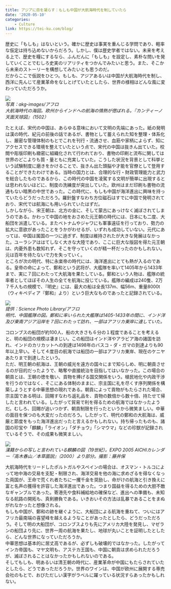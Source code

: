```yaml
---
title: アジアに目を凝らす：もしも中国が大航海時代を制していたら
date: '2020-05-10'
categories: 
    - Culture
link: https://tei-ku.com/blog/
---
```


歴史に「もしも」はないという。確かに歴史は事実を重んじる学問であり、軽率な仮定は持ち込めないからだろう。しかし、僕は歴史学者ではない。未来を考える上で、歴史を糧にするなら、ふんだんに「もしも」を設定し、素朴な問いを発していくことでむしろ史実のリアリティをつかんでみたいと思う。また、そこから未来のストーリーを構想してみたいとも思うのだ。  
だからここで仮説をひとつ。もしも、アジアあるいは中国が大航海時代を制し、西洋に先んじて産業革命をなしとげていたとしたら、世界の様相はどんな風に変わっていただろうか。

![](https://tei-ku.com/blog/asset/5/1.jpg)      
*写真：akg-images/アフロ*  
*大航海時代の海図。欧州からインドへの航海の情熱が偲ばれる。『カンティーノ天面天球図』（1502）*

たとえば、宋代の中国は、あらゆる意味において文明の先端にあった。紙の発明は漢の時代、紀元の前後の話であるが、書物として蓄えられた知を整理・体系化し、厳密な管理体制のもとでこれを刊行・流通させ、血筋や家柄によらず、知にアクセスできる環境を整えていたという点で、宋代の中国は抜きん出ていた。校閲や彫版印刷も緻密に組織化されて行われており、書物の印刷と流布に関しては世界のどこよりも質・量ともに充実していた。こうした状況を背景として科挙という試験制度に磨きをかけることで、抜きん出た頭脳や才能を官僚として登用することができたわけである。当時の国力とは、合理的な行・財政管理能力と武力を総合したものであるから、この時代の中国を凌駕する文明が簡単に出現するとは思われないほどに、制度の洗練度が突出していた。欧州はまだ印刷も書物の流通もない暗黒の中世であった。この時代に、もしも中国が海洋進出に興味を持っていたらどうだっただろう。羅針盤すなわち方位磁石はすでに中国で発明されており、宋代では航海にも用いられていたはずだ。  
しかしながら、宋王朝は、北方の金に、そして蒙古にあっけなく滅ぼされてしまうのである。かわって中国の地をおさめた元王朝の時代には、日本にも二度、大船団を派遣している。またベトナムやジャワにも軍事遠征を行っており、勢力の拡大に意欲があったことをうかがわせるが、いずれも成功していない。元代にあっては、中国は属国の一つに過ぎず、制度は維持されたが大きな発展はなかった。ユーラシアははてしなく大きな大陸であり、ここに巨大な版図を得た元王朝は、内憂外患も数知れず、そこを守っていくのが精一杯だったのかもしれない。元は百年を待たないで力を失っていく。  
ところが次の明代、特に永楽帝の時代には、海洋進出にとても熱が入るのである。皇帝の命によって、鄭和という武将が、大艦隊を率いて1405年から1433年まで、実に７回にわたって大航海を果たしている。鄭和という人物は、艦隊の統率者としてほぼその人生の全てを航海に投じている。艦隊の編成は240隻、2万７千人もの規模で、『明史』には、最大の船は全長137m、幅56m、重量8000t（ウィキペディア『鄭和』より）という巨大なものであったと記録されている。

![](https://tei-ku.com/blog/asset/5/2.jpg)  
*提供：Science Photo Library/アフロ*  
*明代、中国艦隊の図。鄭和に率いられた大艦隊は1405-1433年の間に、インド洋及び東南アジア沿岸を７回にわたって訪れ、一部はアフリカ東岸に達していた。*

コロンブスの船団が約100人、船の大きさも６分の１程度であることを考えると、明の船団の規模は凄まじい。この船団はインド洋やアラビア海の諸国を訪れ、インドのカリカットへの到達は1498年のバスコ・ダ・ガマの到達よりも90年以上早い。そして４度目の航海では船団の一部はアフリカ東岸、現在のケニヤあたりまで到達したという。  
ただ、明王朝の航海は、王朝の威光を遠方の国々にまで知らしめ、明に朝貢させるのが目的だったようで、略奪や直接統治を目指してはいなかった。この場合の朝貢とは、王朝の徳を敬い、貢物を捧げる国交関係をいう。植民地化や内政干渉を行うのではなく、そこにある体制のままに、宗主国に礼を尽くす序列関係を構築しようとする中華思想の現れである。朝貢によって貢物がもたらされた場合、宗主国である明は、回賜すなわち返礼品を、貢物の数倍から数十倍、持たせて帰したと言われている。したがって貿易で利を得るための航海ではなかったようだ。むしろ、回賜が追いつかず、朝貢制限を行ったというから微笑ましい。中華の面目を保つのも大変だったのだろう。したがって、明代の鄭和の大航海は、威厳と節度をもった海洋進出だったと言えるかもしれない。持ち帰ったものも、諸国の珍宝や「麒麟」「ライオン」「ダチョウ」「シマウマ」などの珍獣が記録されているそうで、その成果も微笑ましい。

![](https://tei-ku.com/blog/asset/5/3.jpg)  
*漢籍からの写しと言われている麒麟の図（19世紀）。EXPO 2005 AICHIカレンダー『高木春山／本草圖説』（2000）より部分。撮影：藤井保*

大航海時代をリードしたポルトガルやスペインの場合は、オスマン・トルコによって地中海の交易を支配・制限され、海洋交易を他の海に求めざるを得なくなった両国が、王命で荒くれ者たちに一攫千金を奨励し、命がけの航海と引き換えに富と名声の獲得を許容した海洋進出であった。つまり国益を得るための大胆不敵なギャンブルであった。寄港先や食料補給地の確保など、進出への準備も、未知なる航路の開拓も、真剣勝負である。いきおいその方法は乱暴であることをまぬがれなかったと想像される。  
もしも中国が、鄭和の跡を継ぐように、大船団による航海を重ねて、ついにはアフリカ最南端の喜望峰を越えるようなことがあったとしたら、どうだっただろう。そして明の大船団が、コロンブスよりも先にアメリカ大陸を発見し、マゼランの船団より先に、世界一周の航海を果たし、地球が丸いことを証明したとしたら、どんな世界になっていただろうか。  
中華思想は基本的に居丈高であるが、必ずしも破壊的ではなかった。したがってインカ帝国も、マヤ文明も、アステカ王国も、中国に朝貢は求められただろうが、滅ぼされることはなかったかもしれないのである。  
そしてもしも、明あるいは清王朝の時代に、産業革命が中国にもたらされていたとしたら、どうであっただろうか。世界のワインは、中国が欧州に展開する専売会社のもとで、おびただしい漢字がラベルに躍っている状況すらあったかもしれない。

